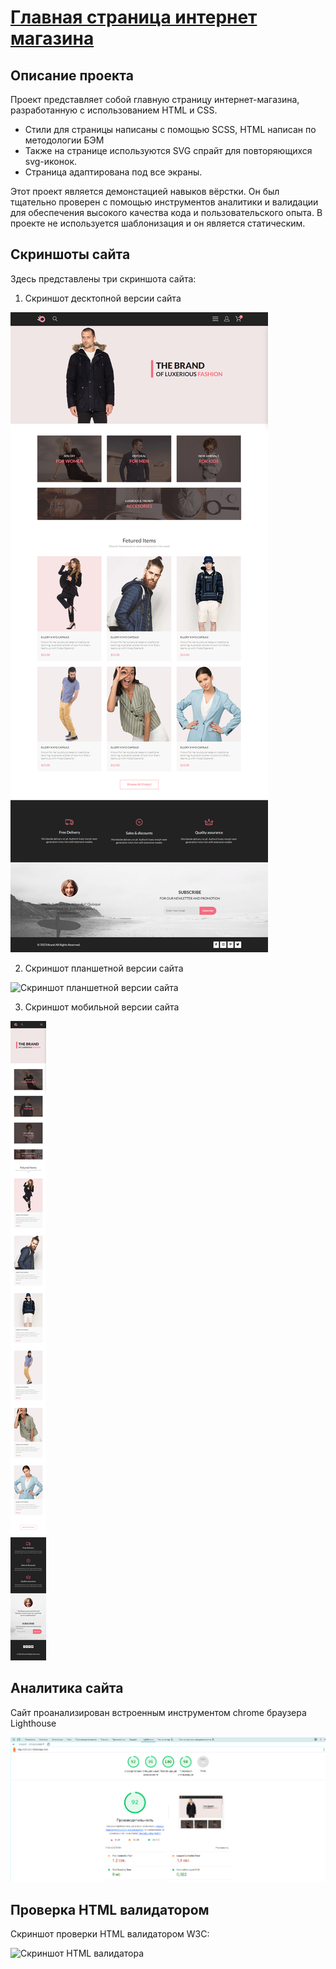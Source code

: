 # [Главная страница интернет магазина](https:// "Ссылка на сайт")

## Описание проекта

Проект представляет собой главную страницу интернет-магазина, разработанную с использованием HTML и CSS. 

   * Стили для страницы написаны с помощью SCSS, HTML написан по методологии БЭМ
   * Также на странице используются SVG спрайт для повторяющихся svg-иконок.
   * Страница адаптирована под все экраны.

Этот проект является демонстацией навыков вёрстки. Он был тщательно проверен с помощью инструментов аналитики и валидации для обеспечения высокого качества кода и пользовательского опыта.
В проекте не используется шаблонизация и он является статическим. 

## Скриншоты сайта

Здесь представлены три скриншота сайта:

1. Скриншот десктопной версии сайта
 
![Скриншот десктопной версии сайта](./screenshots/siteDesktop.png)

2. Скриншот планшетной версии сайта

![Скриншот планшетной версии сайта](./screenshots/siteTablet.png)

3. Скриншот мобильной версии сайта

![Скриншот мобильной версии сайта](./screenshots/siteMobile.png)

## Аналитика сайта

Сайт проанализирован встроенным инструментом chrome браузера Lighthouse

![Скриншот Lighthouse](./screenshots/litehouse.png)

## Проверка HTML валидатором

Скриншот проверки HTML валидатором W3C:

![Скриншот HTML валидатора](./screenshots/w3c.png)

